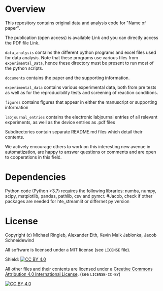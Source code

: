 # Overview

This repository contains original data and analysis code for "Name of paper".

The publication (open access) is available Link and you can directly access the PDF file Link.

`data_analysis` contains the different python programs and excel files used for data analysis. Note that these programs use various files from `experimental_Data`, hence these directory must be present to run most of the python scripts.

`documents` contains the paper and the supporting information.

`experimental_data` contains various experimental data, both from pre tests as well as for the reproducibility tests and screening of reaction conditions.

`figures` contains figures that appear in either the manuscript or supporting information

`labjournal_entries` contains the electronic labjournal entries of all relevant experiments, as well as the device entries as .pdf files

Subdirectories contain separate README.md files which detail their contents.

We actively encourage others to work on this interesting new avenue in automatization, are happy to answer questions or comments and are open to cooperations in this field.

# Dependencies

Python code (Python >3.7) requires the following libraries: numba, numpy, scipy, matplotlib, pandas, pathlib, csv and pymcr. #Jacob, check if other packages are needed for hte_streamlit or differnet py version


# License

Copyright (c) Michael Ringleb, Alexander Eith, Kevin Maik Jablonka, Jacob Schneidewind

All software is licensed under a MIT license (see `LICENSE` file).

Shield: [![CC BY 4.0][cc-by-shield]][cc-by]

All other files and their contents are licensed under a
[Creative Commons Attribution 4.0 International License][cc-by]. (see `LICENSE-CC-BY`)

[![CC BY 4.0][cc-by-image]][cc-by]

[cc-by]: http://creativecommons.org/licenses/by/4.0/
[cc-by-image]: https://i.creativecommons.org/l/by/4.0/88x31.png
[cc-by-shield]: https://img.shields.io/badge/License-CC%20BY%204.0-lightgrey.svg
